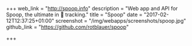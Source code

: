 +++
web_link = "http://spoop.info"
description = "Web app and API for Spoop, the ultimate in :shit: tracking."
title = "Spoop"
date = "2017-02-12T12:37:25+01:00"
screenshot = "/img/webapps/screenshots/spoop.jpg"
github_link = "https://github.com/rotblauer/spoop"

+++

